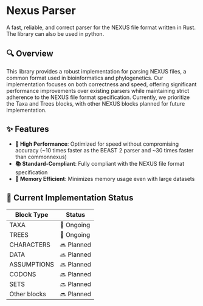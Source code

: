 # Nexus Parser

A fast, reliable, and correct parser for the NEXUS file format written in Rust. The library can also be used in python.

## 🔍 Overview

This library provides a robust implementation for parsing NEXUS files, a common format used in bioinformatics and phylogenetics. Our implementation focuses on both correctness and speed, offering significant performance improvements over existing parsers while maintaining strict adherence to the NEXUS file format specification. Currently, we prioritize the Taxa and Trees blocks, with other NEXUS blocks planned for future implementation.

## ✨ Features

- **🚀 High Performance**: Optimized for speed without compromising accuracy (~10 times faster as the BEAST 2 parser and ~30 times faster than commonnexus)
- **📚 Standard-Compliant**: Fully compliant with the NEXUS file format specification
- **💾 Memory Efficient**: Minimizes memory usage even with large datasets

## 🧪 Current Implementation Status

| Block Type | Status |
|------------|--------|
| TAXA       | 🔄 Ongoing |
| TREES      | 🔄 Ongoing |
| CHARACTERS | 🔜 Planned |
| DATA       | 🔜 Planned |
| ASSUMPTIONS | 🔜 Planned |
| CODONS     | 🔜 Planned |
| SETS       | 🔜 Planned |
| Other blocks | 🔜 Planned |
